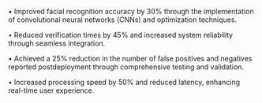 • Improved facial recognition accuracy by 30% through the implementation of
convolutional neural networks (CNNs) and optimization techniques.


• Reduced verification times by 45% and increased system reliability through seamless
integration.

• Achieved a 25% reduction in the number of false positives and negatives reported
postdeployment through comprehensive testing and validation.

• Increased processing speed by 50% and reduced latency, enhancing real-time user
experience.
